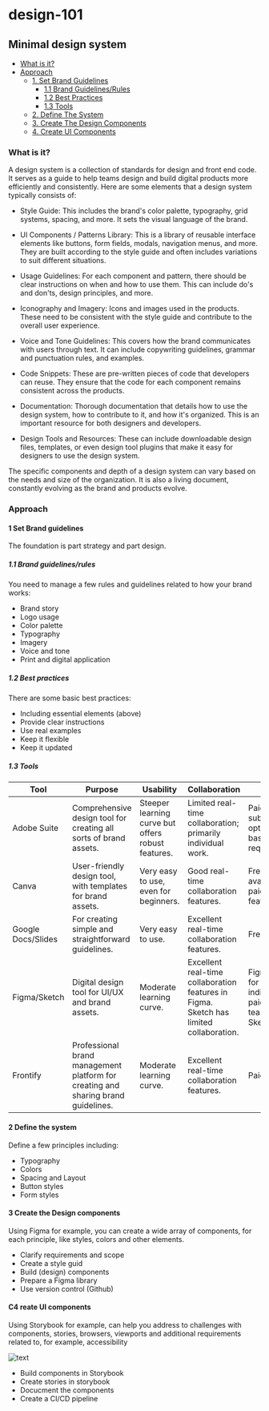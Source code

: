 # design-101

## Minimal design system

- [What is it?](#what-is-it)
- [Approach](#approach)
  - [1. Set Brand Guidelines](#1-set-brand-guidelines)
    - [1.1 Brand Guidelines/Rules](#11-brand-guidelinesrules)
    - [1.2 Best Practices](#12-best-practices)
    - [1.3 Tools](#13-tools)
  - [2. Define The System](#2-define-the-system)
  - [3. Create The Design Components](#3-create-the-design-components)
  - [4. Create UI Components](#4-create-ui-components)

### What is it?

A design system is a collection of standards for design and front end code. It serves as a guide to help teams design and build digital products more efficiently and consistently. Here are some elements that a design system typically consists of:

- Style Guide: This includes the brand's color palette, typography, grid systems, spacing, and more. It sets the visual language of the brand.

- UI Components / Patterns Library: This is a library of reusable interface elements like buttons, form fields, modals, navigation menus, and more. They are built according to the style guide and often includes variations to suit different situations.

- Usage Guidelines: For each component and pattern, there should be clear instructions on when and how to use them. This can include do's and don'ts, design principles, and more.

- Iconography and Imagery: Icons and images used in the products. These need to be consistent with the style guide and contribute to the overall user experience.

- Voice and Tone Guidelines: This covers how the brand communicates with users through text. It can include copywriting guidelines, grammar and punctuation rules, and examples.

- Code Snippets: These are pre-written pieces of code that developers can reuse. They ensure that the code for each component remains consistent across the products.

- Documentation: Thorough documentation that details how to use the design system, how to contribute to it, and how it's organized. This is an important resource for both designers and developers.

- Design Tools and Resources: These can include downloadable design files, templates, or even design tool plugins that make it easy for designers to use the design system.

The specific components and depth of a design system can vary based on the needs and size of the organization. It is also a living document, constantly evolving as the brand and products evolve.

### Approach

#### 1 Set Brand guidelines

The foundation is part strategy and part design.

##### 1.1 Brand guidelines/rules

You need to manage a few rules and guidelines related to how your brand works:

- Brand story
- Logo usage
- Color palette
- Typography
- Imagery
- Voice and tone
- Print and digital application

##### 1.2 Best practices

There are some basic best practices:

- Including essential elements (above)
- Provide clear instructions
- Use real examples
- Keep it flexible
- Keep it updated

##### 1.3 Tools

| Tool               | Purpose                                                                           | Usability                                          | Collaboration                                                                          | Cost                                                       | Online/Offline                  |
| ------------------ | --------------------------------------------------------------------------------- | -------------------------------------------------- | -------------------------------------------------------------------------------------- | ---------------------------------------------------------- | ------------------------------- |
| Adobe Suite        | Comprehensive design tool for creating all sorts of brand assets.                 | Steeper learning curve but offers robust features. | Limited real-time collaboration; primarily individual work.                            | Paid. Various subscription options based on requirements.  | Both, but primarily Offline.    |
| Canva              | User-friendly design tool, with templates for brand assets.                       | Very easy to use, even for beginners.              | Good real-time collaboration features.                                                 | Free version available, paid for more features.            | Online.                         |
| Google Docs/Slides | For creating simple and straightforward guidelines.                               | Very easy to use.                                  | Excellent real-time collaboration features.                                            | Free.                                                      | Online.                         |
| Figma/Sketch       | Digital design tool for UI/UX and brand assets.                                   | Moderate learning curve.                           | Excellent real-time collaboration features in Figma. Sketch has limited collaboration. | Figma: Free for individuals, paid for teams. Sketch: Paid. | Figma: Online. Sketch: Offline. |
| Frontify           | Professional brand management platform for creating and sharing brand guidelines. | Moderate learning curve.                           | Excellent real-time collaboration features.                                            | Paid.                                                      | Online.                         |

#### 2 Define the system

Define a few principles including:

- Typography
- Colors
- Spacing and Layout
- Button styles
- Form styles

#### 3 Create the Design components

Using Figma for example, you can create a wide array of components, for each principle, like styles, colors and other elements.

- Clarify requirements and scope
- Create a style guid
- Build (design) components
- Prepare a Figma library
- Use version control (Github)

#### C4 reate UI components

Using Storybook for example, can help you address to challenges with components, stories, browsers, viewports and additional requirements related to, for example, accessibility

![text](https://storybook.js.org/0930d02ee2c69e80e8eb796e8be8981c/multiverse.png)

- Build components in Storybook
- Create stories in storybook
- Docucment the components
- Create a CI/CD pipeline
